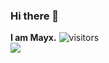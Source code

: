 ### Hi there 👋

**I am Mayx.**  ![visitors](https://visitor-badge.glitch.me/badge?page_id=mayx_page)   
![](https://github-readme-stats.vercel.app/api?username=Mabbs&show_icons=true&theme=dark)
